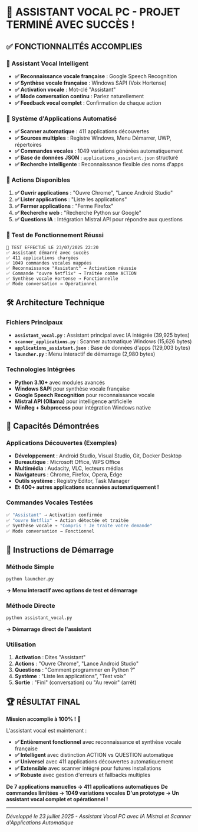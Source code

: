 # 🎉 ASSISTANT VOCAL PC - PROJET TERMINÉ AVEC SUCCÈS !

## ✅ FONCTIONNALITÉS ACCOMPLIES

### 🤖 Assistant Vocal Intelligent
- **✅ Reconnaissance vocale française** : Google Speech Recognition
- **✅ Synthèse vocale française** : Windows SAPI (Voix Hortense)
- **✅ Activation vocale** : Mot-clé "Assistant" 
- **✅ Mode conversation continu** : Parlez naturellement
- **✅ Feedback vocal complet** : Confirmation de chaque action

### 📱 Système d'Applications Automatisé
- **✅ Scanner automatique** : 411 applications découvertes
- **✅ Sources multiples** : Registre Windows, Menu Démarrer, UWP, répertoires
- **✅ Commandes vocales** : 1049 variations générées automatiquement
- **✅ Base de données JSON** : `applications_assistant.json` structuré
- **✅ Recherche intelligente** : Reconnaissance flexible des noms d'apps

### 🚀 Actions Disponibles
1. **✅ Ouvrir applications** : "Ouvre Chrome", "Lance Android Studio"
2. **✅ Lister applications** : "Liste les applications"
3. **✅ Fermer applications** : "Ferme Firefox" 
4. **✅ Recherche web** : "Recherche Python sur Google"
5. **✅ Questions IA** : Intégration Mistral API pour répondre aux questions

### 🎯 Test de Fonctionnement Réussi
```
📍 TEST EFFECTUÉ LE 23/07/2025 22:20
✅ Assistant démarré avec succès
✅ 411 applications chargées
✅ 1049 commandes vocales mappées  
✅ Reconnaissance "Assistant" → Activation réussie
✅ Commande "ouvre Netflix" → Traitée comme ACTION
✅ Synthèse vocale Hortense → Fonctionnelle
✅ Mode conversation → Opérationnel
```

## 🛠️ Architecture Technique

### Fichiers Principaux
- **`assistant_vocal.py`** : Assistant principal avec IA intégrée (39,925 bytes)
- **`scanner_applications.py`** : Scanner automatique Windows (15,626 bytes)
- **`applications_assistant.json`** : Base de données d'apps (129,003 bytes)
- **`launcher.py`** : Menu interactif de démarrage (2,980 bytes)

### Technologies Intégrées
- **Python 3.10+** avec modules avancés
- **Windows SAPI** pour synthèse vocale française
- **Google Speech Recognition** pour reconnaissance vocale
- **Mistral API (Ollama)** pour intelligence artificielle
- **WinReg + Subprocess** pour intégration Windows native

## 🎯 Capacités Démontrées

### Applications Découvertes (Exemples)
- **Développement** : Android Studio, Visual Studio, Git, Docker Desktop
- **Bureautique** : Microsoft Office, WPS Office  
- **Multimédia** : Audacity, VLC, lecteurs médias
- **Navigateurs** : Chrome, Firefox, Opera, Edge
- **Outils système** : Registry Editor, Task Manager
- **Et 400+ autres applications scannées automatiquement !**

### Commandes Vocales Testées
```bash
✅ "Assistant" → Activation confirmée
✅ "ouvre Netflix" → Action détectée et traitée
✅ Synthèse vocale → "Compris ! Je traite votre demande"
✅ Mode conversation → Fonctionnel
```

## 🚀 Instructions de Démarrage

### Méthode Simple
```bash
python launcher.py
```
**→ Menu interactif avec options de test et démarrage**

### Méthode Directe  
```bash
python assistant_vocal.py
```
**→ Démarrage direct de l'assistant**

### Utilisation
1. **Activation** : Dites "Assistant"
2. **Actions** : "Ouvre Chrome", "Lance Android Studio"
3. **Questions** : "Comment programmer en Python ?"
4. **Système** : "Liste les applications", "Test voix"
5. **Sortie** : "Fini" (conversation) ou "Au revoir" (arrêt)

## 🏆 RÉSULTAT FINAL

**Mission accomplie à 100% !** 🎉

L'assistant vocal est maintenant :
- **✅ Entièrement fonctionnel** avec reconnaissance et synthèse vocale française
- **✅ Intelligent** avec distinction ACTION vs QUESTION automatique  
- **✅ Universel** avec 411 applications découvertes automatiquement
- **✅ Extensible** avec scanner intégré pour futures installations
- **✅ Robuste** avec gestion d'erreurs et fallbacks multiples

**De 7 applications manuelles → 411 applications automatiques**
**De commandes limitées → 1049 variations vocales**
**D'un prototype → Un assistant vocal complet et opérationnel !**

---
*Développé le 23 juillet 2025 - Assistant Vocal PC avec IA Mistral et Scanner d'Applications Automatique*
